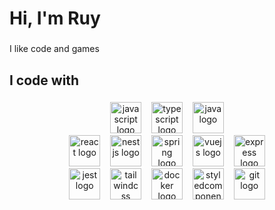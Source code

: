 <h1 align="left">Hi, I'm Ruy</h1>
  
###
 
<p align="left">I like code and games</p>

### 

<h2 align="left">I code with</h2> 

### 


<!-- Languages --> 
<div align="center">
  <img src="https://skillicons.dev/icons?i=js" height="50" alt="javascript logo"  />
  <img width="8"/>
  <img src="https://skillicons.dev/icons?i=ts" height="50" alt="typescript logo"  />
  <img width="8"/>
  <img src="https://skillicons.dev/icons?i=java" height="50" alt="java logo"  />
<div/>


<!-- Frameworks -->
<div align="center">
  <img src="https://skillicons.dev/icons?i=react" height="50" alt="react logo"  />
  <img width="8"/>
  <img src="https://skillicons.dev/icons?i=nestjs" height="50" alt="nestjs logo"  />
  <img width="8"/>
  <img src="https://skillicons.dev/icons?i=spring" height="50" alt="spring logo"  />
  <img width="8"/>
  <img src="https://skillicons.dev/icons?i=vue" height="50" alt="vuejs logo"  />
  <img width="8"/>
  <img src="https://skillicons.dev/icons?i=express" height="50" alt="express logo"  />
<div/>


<!-- Other tecnologies -->
<div align="center">
  <img src="https://skillicons.dev/icons?i=jest" height="50" alt="jest logo"  />
  <img width="8"/>
  <img src="https://skillicons.dev/icons?i=tailwind" height="50" alt="tailwindcss logo"  />
  <img width="8"/>
  <img src="https://skillicons.dev/icons?i=docker" height="50" alt="docker logo"  />
  <img width="8"/>
  <img src="https://skillicons.dev/icons?i=styledcomponents" height="50" alt="styledcomponents logo"  />
  <img width="8"/>
  <img src="https://skillicons.dev/icons?i=git" height="50" alt="git logo"  />
</div>
